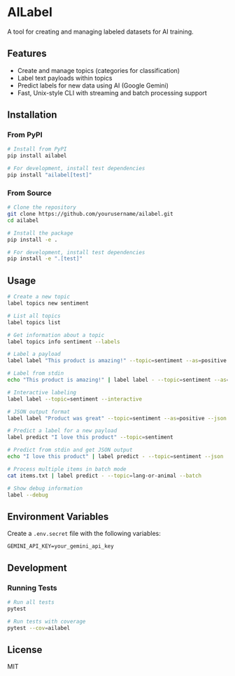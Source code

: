 # AILabel

A tool for creating and managing labeled datasets for AI training.

## Features

- Create and manage topics (categories for classification)
- Label text payloads within topics
- Predict labels for new data using AI (Google Gemini)
- Fast, Unix-style CLI with streaming and batch processing support

## Installation

### From PyPI

```bash
# Install from PyPI
pip install ailabel

# For development, install test dependencies
pip install "ailabel[test]"
```

### From Source

```bash
# Clone the repository
git clone https://github.com/yourusername/ailabel.git
cd ailabel

# Install the package
pip install -e .

# For development, install test dependencies
pip install -e ".[test]"
```

## Usage

```bash
# Create a new topic
label topics new sentiment

# List all topics
label topics list

# Get information about a topic
label topics info sentiment --labels

# Label a payload
label label "This product is amazing!" --topic=sentiment --as=positive

# Label from stdin
echo "This product is amazing!" | label label - --topic=sentiment --as=positive

# Interactive labeling
label label --topic=sentiment --interactive

# JSON output format
label label "Product was great" --topic=sentiment --as=positive --json

# Predict a label for a new payload
label predict "I love this product" --topic=sentiment

# Predict from stdin and get JSON output
echo "I love this product" | label predict - --topic=sentiment --json

# Process multiple items in batch mode
cat items.txt | label predict - --topic=lang-or-animal --batch

# Show debug information
label --debug
```

## Environment Variables

Create a `.env.secret` file with the following variables:

```
GEMINI_API_KEY=your_gemini_api_key
```

## Development

### Running Tests

```bash
# Run all tests
pytest

# Run tests with coverage
pytest --cov=ailabel
```

## License

MIT 
